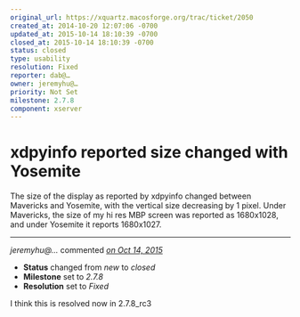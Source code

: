 ```yaml
---
original_url: https://xquartz.macosforge.org/trac/ticket/2050
created_at: 2014-10-20 12:07:06 -0700
updated_at: 2015-10-14 18:10:39 -0700
closed_at: 2015-10-14 18:10:39 -0700
status: closed
type: usability
resolution: Fixed
reporter: dab@…
owner: jeremyhu@…
priority: Not Set
milestone: 2.7.8
component: xserver
---
```


xdpyinfo reported size changed with Yosemite
============================================


The size of the display as reported by xdpyinfo changed between Mavericks and Yosemite, with the vertical size decreasing by 1 pixel. Under Mavericks, the size of my hi res MBP screen was reported as 1680x1028, and under Yosemite it reports 1680x1027.



---

*jeremyhu@…* commented *[on Oct 14, 2015](https://xquartz.macosforge.org/trac/ticket/2050#comment:417 "October 14, 2015 at 6:10 PM PDT")*

-   **Status** changed from *new* to *closed*
-   **Milestone** set to *2.7.8*
-   **Resolution** set to *Fixed*

I think this is resolved now in 2.7.8\_rc3



